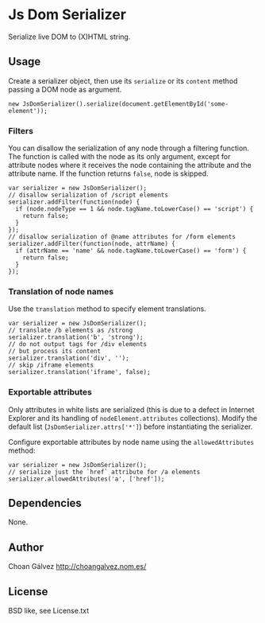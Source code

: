 # Js Dom Serializer

Serialize live DOM to (X)HTML string.

## Usage

Create a serializer object, then use its `serialize` or its `content` method passing a DOM node as argument.

    new JsDomSerializer().serialize(document.getElementById('some-element'));

### Filters

You can disallow the serialization of any node through a filtering function. The function is called with the node as its only argument, except for attribute nodes where it receives the node containing the attribute and the attribute name. If the function returns `false`, node is skipped.

    var serializer = new JsDomSerializer();
    // disallow serialization of /script elements
    serializer.addFilter(function(node) {
      if (node.nodeType == 1 && node.tagName.toLowerCase() == 'script') {
        return false;
      }
    });
    // disallow serialization of @name attributes for /form elements
    serializer.addFilter(function(node, attrName) {
      if (attrName == 'name' && node.tagName.toLowerCase() == 'form') {
        return false;
      }
    });

### Translation of node names

Use the `translation` method to specify element translations.

    var serializer = new JsDomSerializer();
    // translate /b elements as /strong
    serializer.translation('b', 'strong');
    // do not output tags for /div elements
    // but process its content
    serializer.translation('div', '');
    // skip /iframe elements
    serializer.translation('iframe', false);

### Exportable attributes

Only attributes in white lists are serialized (this is due to a defect in Internet Explorer and its handling of `nodeElement.attributes` collections). Modify the default list (`JsDomSerializer.attrs['*']`) before instantiating the serializer.

Configure exportable attributes by node name using the `allowedAttributes` method:

    var serializer = new JsDomSerializer();
    // serialize just the `href` attribute for /a elements 
    serializer.allowedAttributes('a', ['href']);

## Dependencies

None.

## Author

Choan Gálvez <http://choangalvez.nom.es/>

## License

BSD like, see License.txt